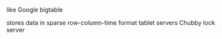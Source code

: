 
like Google bigtable 

stores data in sparse row-column-time format
tablet servers
Chubby lock server

